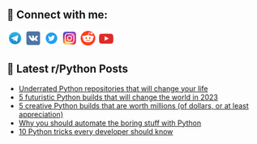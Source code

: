 ## 🔎 Connect with me:
[<img src="https://github.com/bullbesh/bullbesh/blob/main/images/Telegram.png" width="32" height="32" />](https://t.me/bullbesh)
[<img src="https://github.com/bullbesh/bullbesh/blob/main/images/VK.png" width="32" height="32" />](https://vk.com/bullbesh)
[<img src="https://github.com/bullbesh/bullbesh/blob/main/images/Twitter.png" width="32" height="32" />](https://twitter.com/bullbesh1)
[<img src="https://github.com/bullbesh/bullbesh/blob/main/images/Instagram.png" width="32" height="32" />](https://www.instagram.com/bullbesh)
[<img src="https://github.com/bullbesh/bullbesh/blob/main/images/Reddit.png" width="32" height="32" />](https://www.reddit.com/user/bullbesh)
[<img src="https://github.com/bullbesh/bullbesh/blob/main/images/YouTube.png" width="32" height="32" />](https://www.youtube.com/channel/UCtfjRs6uzgq5mfm8S06WTcg)

## 📕 Latest r/Python Posts
<!-- BLOG-POST-LIST:START -->
- [Underrated Python repositories that will change your life](https://www.reddit.com/r/Python/comments/zn4soy/underrated_python_repositories_that_will_change/)
- [5 futuristic Python builds that will change the world in 2023](https://www.reddit.com/r/Python/comments/zn4ml4/5_futuristic_python_builds_that_will_change_the/)
- [5 creative Python builds that are worth millions &lpar;of dollars, or at least appreciation&rpar;](https://www.reddit.com/r/Python/comments/zn4iqk/5_creative_python_builds_that_are_worth_millions/)
- [Why you should automate the boring stuff with Python](https://www.reddit.com/r/Python/comments/zn4d1c/why_you_should_automate_the_boring_stuff_with/)
- [10 Python tricks every developer should know](https://www.reddit.com/r/Python/comments/zn49qa/10_python_tricks_every_developer_should_know/)
<!-- BLOG-POST-LIST:END -->
